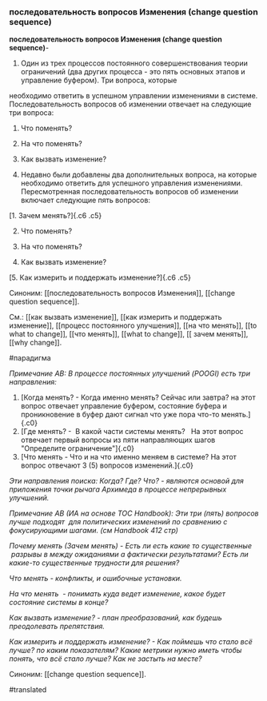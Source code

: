 ### последовательность вопросов Изменения (change question sequence)

**последовательность вопросов Изменения (change question sequence)**-

1. Один из трех процессов постоянного совершенствования теории ограничений (два других процесса - это пять основных этапов и управление буфером). Три вопроса, которые

необходимо ответить в успешном управлении изменениями в системе. Последовательность вопросов об изменении отвечает на следующие три вопроса:

1. Что поменять?

2. На что поменять?

3. Как вызвать изменение?

2. Недавно были добавлены два дополнительных вопроса, на которые необходимо ответить для успешного управления изменениями. Пересмотренная последовательность вопросов об изменении включает следующие пять вопросов:

[1. Зачем менять?]{.c6 .c5}

2. Что поменять?

3. На что поменять?

4. Как вызвать изменение?

[5. Как измерить и поддержать изменение?]{.c6 .c5}

Синоним: [[последовательность вопросов Изменения]], [[change question sequence]].

См.: [[как вызвать изменение]], [[как измерить и поддержать изменение]], [[процесс постоянного улучшения]], [[на что менять]], [[to what to change]], [[что менять]], [[what to change]], [[ зачем менять]], [[why change]].

#парадигма

*Примечание АВ: В процессе постоянных улучшений (POOGI) есть три направления:*

1.  [Когда менять? - Когда именно менять? Сейчас или завтра? на этот вопрос отвечает управление буфером, состояние буфера и проникновение в буфер дают сигнал что уже пора что-то менять.]{.c0}
2.  [Где менять? -  В какой части системы менять?   На этот вопрос отвечает первый вопросы из пяти направляющих шагов "Определите ограничение"]{.c0}
3.  [Что менять - Что и на что именно меняем в системе? На этот вопрос отвечают 3 (5) вопросов изменений.]{.c0}

*Эти направления поиска: Когда? Где? Что? - являются основой для приложения точки рычага Архимеда в процессе непрерывных улучшений.*

*Примечание АВ (ИА на основе TOC Handbook): Эти три (пять) вопросов лучше подходят  для политических изменений по сравнению с фокусирующими шагами. (см Handbook 412 стр)*

*Почему менять (Зачем менять) - Есть ли есть какие то существенные  разрывы в между ожиданиями а фактически результатами? Есть ли какие-то существенные трудности для решения?*

*Что менять - конфликты, и ошибочные установки.*

*На что менять  - понимать куда ведет изменение, какое будет состояние системы в конце?*

*Как вызвать изменение? - план преобразований, как будешь преодолевать препятствия.*

*Как измерить и поддержать изменение? - Как поймешь что стало всё лучше? по каким показателям? Какие метрики нужно иметь чтобы понять, что всё стало лучше? Как не застыть на месте?*

Синоним: [[change question sequence]].

#translated
